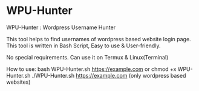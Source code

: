 # WPU-Hunter

WPU-Hunter : Wordpress Username Hunter

This tool helps to find usernames of wordpress based website login page.
This tool is written in Bash Script, Easy to use & User-friendly.

No special requirements.
Can use it on Termux & Linux(Terminal)

How to use:
bash WPU-Hunter.sh https://example.com
or
chmod +x WPU-Hunter.sh
./WPU-Hunter.sh https://example.com
(only wordpress based websites)
